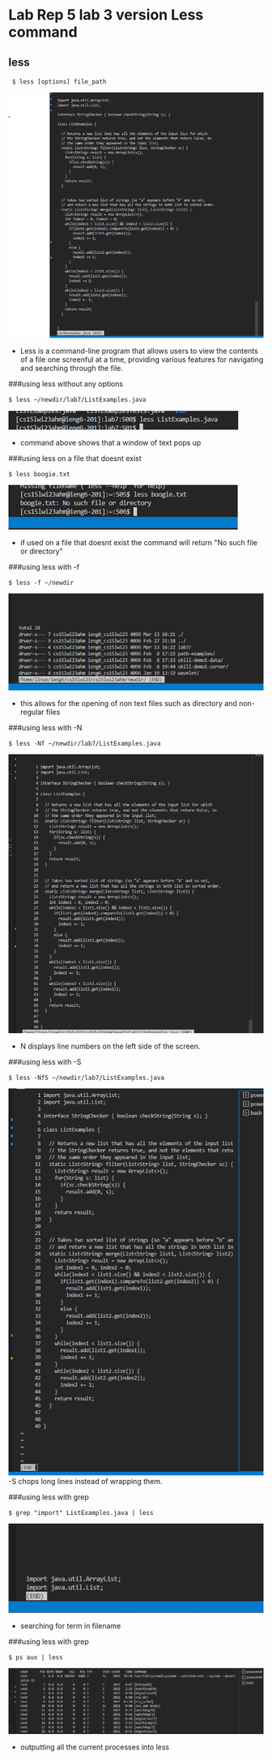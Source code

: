 # Lab Rep 5 lab 3 version Less command

## less
```
 $ less [options] file_path
```
![hello world](5ss1.png)
- Less is a command-line program that allows users to view the contents of a file one screenful at a time, providing various features for navigating and searching through the file.


###using less without any options

```
$ less ~/newdir/lab7/ListExamples.java 
```
![hello world](5ss2.png)
- command above shows that a window of text pops up

###using less on a file that doesnt exist
```
$ less boogie.txt
```
![hello world](5ss3.png)
- if used on a file that doesnt exist the command will return  "No such file or directory"

###using less with -f
```
$ less -f ~/newdir
```
![hello world](5ss5.png)
- this allows for the opening of non text files such as directory and non-regular files


###using less with -N
```
$ less -Nf ~/newdir/lab7/ListExamples.java 
```
![hello world](5ss4.png)
- N displays line numbers on the left side of the screen.



###using less with -S
```
$ less -NfS ~/newdir/lab7/ListExamples.java 
```
![hello world](5ss6.png)
-S chops long lines instead of wrapping them.


###using less with grep
```
$ grep "import" ListExamples.java | less  
```
![hello world](5ss7.png)
- searching for term in filename

###using less with grep
```
$ ps aux | less
```
![hello world](5ss8.png)
- outputting all the current processes into less

